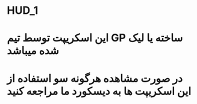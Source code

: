 # HUD_1
# این اسکریپت توسط تیم GP ساخته یا لیک شده میباشد
# در صورت مشاهده هرگونه سو استفاده از این اسکریپت ها به دیسکورد ما مراجعه کنید
